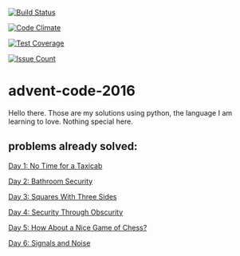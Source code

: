 [![Build Status](https://travis-ci.org/camiloribeiro/advent-code-2016.svg?branch=master)](https://travis-ci.org/camiloribeiro/advent-code-2016)

[![Code Climate](https://codeclimate.com/github/camiloribeiro/advent-code-2016/badges/gpa.svg)](https://codeclimate.com/github/camiloribeiro/advent-code-2016)

[![Test Coverage](https://codeclimate.com/github/camiloribeiro/advent-code-2016/badges/coverage.svg)](https://codeclimate.com/github/camiloribeiro/advent-code-2016/coverage)

[![Issue Count](https://codeclimate.com/github/camiloribeiro/advent-code-2016/badges/issue_count.svg)](https://codeclimate.com/github/camiloribeiro/advent-code-2016)

# advent-code-2016

Hello there. Those are my solutions using python, the language I am learning to love. Nothing special here.

## problems already solved:

   [Day 1: No Time for a Taxicab](http://adventofcode.com/2016/day/1)

   [Day 2: Bathroom Security](http://adventofcode.com/2016/day/2)

   [Day 3: Squares With Three Sides](http://adventofcode.com/2016/day/3)

   [Day 4: Security Through Obscurity](http://adventofcode.com/2016/day/4)

   [Day 5: How About a Nice Game of Chess?](http://adventofcode.com/2016/day/5)
   
   [Day 6: Signals and Noise](http://adventofcode.com/2016/day/6)
